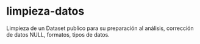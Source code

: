 # limpieza-datos
Limpieza de un Dataset publico para su preparación al análisis, corrección de datos NULL, formatos, tipos de datos.
